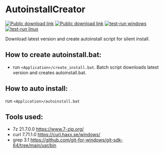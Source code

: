 # AutoinstallCreator
[![Public download link](https://img.shields.io/badge/⭳-blue?logo=windows&labelColor=blue)](https://drive.google.com/drive/folders/1MvqnTlNni0caAexdIKmB9hiAb593Z_88)
[![Public download link](https://img.shields.io/badge/⭳-E95420?logo=ubuntu&logoColor=white&labelColor=E95420)](https://drive.google.com/drive/folders/1wchCOCZ4yThu2r2ro4-D8nti91zDeQmW)
[![test-run windows](https://github.com/hemnstill/AutoinstallCreator/actions/workflows/test-run-windows.yml/badge.svg)](https://github.com/hemnstill/AutoinstallCreator/actions/workflows/test-run-windows.yml)
[![test-run linux](https://github.com/hemnstill/AutoinstallCreator/actions/workflows/test-run-linux.yml/badge.svg)](https://github.com/hemnstill/AutoinstallCreator/actions/workflows/test-run-linux.yml)

Download latest version and create autoinstall script for silent install.

## How to create autoinstall.bat:
* run `<Application>/create_install.bat`. Batch script downloads latest version and creates autoinstall.bat.

## How to auto install:
run `<Application>/autoinstall.bat`

## Tools used:
* 7z 21.7.0.0 https://www.7-zip.org/
* curl 7.71.1.0 https://curl.haxx.se/windows/
* grep 3.1 https://github.com/git-for-windows/git-sdk-64/tree/main/usr/bin
